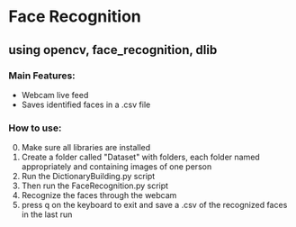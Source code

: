 # Face Recognition 
## using opencv, face_recognition, dlib
### Main Features:
- Webcam live feed
- Saves identified faces in a .csv file
### How to use:
0. Make sure all libraries are installed
1. Create a folder called "Dataset" with folders, each folder named appropriately and containing images of one person
2. Run the DictionaryBuilding.py script
3. Then run the FaceRecognition.py script
4. Recognize the faces through the webcam
5. press q on the keyboard to exit and save a .csv of the recognized faces in the last run